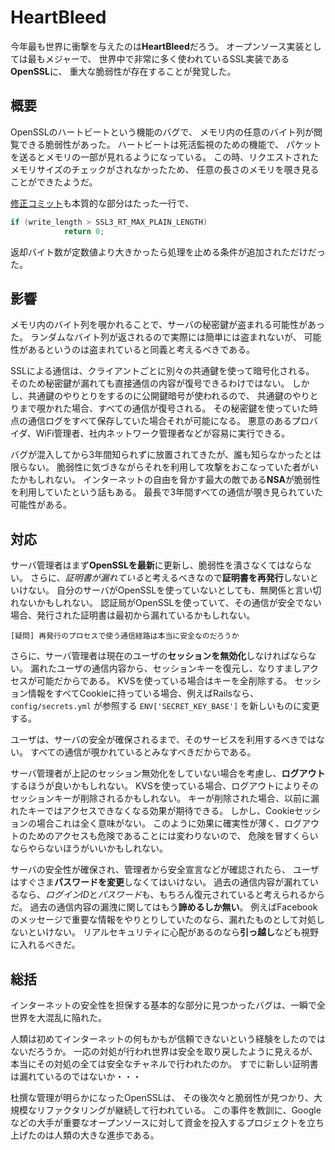 # HeartBleed

今年最も世界に衝撃を与えたのは**HeartBleed**だろう。
オープンソース実装としては最もメジャーで、
世界中で非常に多く使われているSSL実装である**OpenSSL**に、
重大な脆弱性が存在することが発覚した。

## 概要

OpenSSLのハートビートという機能のバグで、
メモリ内の任意のバイト列が閲覧できる脆弱性があった。
ハートビートは死活監視のための機能で、
パケットを送るとメモリの一部が見れるようになっている。
この時、リクエストされたメモリサイズのチェックがされなかったため、
任意の長さのメモリを覗き見ることができたようだ。

[修正コミット](https://github.com/openssl/openssl/commit/731f431497f463f3a2a97236fe0187b11c44aead#diff-38dc72994741420e2b6c5ee074941a45R1355)も本質的な部分はたった一行で、

```c
if (write_length > SSL3_RT_MAX_PLAIN_LENGTH)
			return 0;
```

返却バイト数が定数値より大きかったら処理を止める条件が追加されただけだった。

## 影響

メモリ内のバイト列を覗かれることで、サーバの秘密鍵が盗まれる可能性があった。
ランダムなバイト列が返されるので実際には簡単には盗まれないが、
可能性があるというのは盗まれていると同義と考えるべきである。

SSLによる通信は、クライアントごとに別々の共通鍵を使って暗号化される。
そのため秘密鍵が漏れても直接通信の内容が復号できるわけではない。
しかし、共通鍵のやりとりをするのに公開鍵暗号が使われるので、
共通鍵のやりとりまで覗かれた場合、すべての通信が復号される。
その秘密鍵を使っていた時点の通信ログをすべて保存していた場合それが可能になる。
悪意のあるプロバイダ、WiFi管理者、社内ネットワーク管理者などが容易に実行できる。

バグが混入してから3年間知られずに放置されてきたが、誰も知らなかったとは限らない。
脆弱性に気づきながらそれを利用して攻撃をおこなっていた者がいたかもしれない。
インターネットの自由を脅かす最大の敵である**NSA**が脆弱性を利用していたという話もある。
最長で3年間すべての通信が覗き見られていた可能性がある。

## 対応

サーバ管理者はまず**OpenSSLを最新**に更新し、脆弱性を潰さなくてはならない。
さらに、*証明書が漏れている*と考えるべきなので**証明書を再発行**しないといけない。
自分のサーバがOpenSSLを使っていないとしても、無関係と言い切れないかもしれない。
認証局がOpenSSLを使っていて、その通信が安全でない場合、発行された証明書は最初から漏れているかもしれない。

    [疑問] 再発行のプロセスで使う通信経路は本当に安全なのだろうか

さらに、サーバ管理者は現在のユーザの**セッションを無効化**しなければならない。
漏れたユーザの通信内容から、セッションキーを復元し、なりすましアクセスが可能だからである。
KVSを使っている場合はキーを全削除する。
セッション情報をすべてCookieに持っている場合、例えばRailsなら、
`config/secrets.yml` が参照する `ENV['SECRET_KEY_BASE']` を新しいものに変更する。

ユーザは、サーバの安全が確保されるまで、そのサービスを利用するべきではない。
すべての通信が覗かれているとみなすべきだからである。

サーバ管理者が上記のセッション無効化をしていない場合を考慮し、**ログアウト**するほうが良いかもしれない。
KVSを使っている場合、ログアウトによりそのセッションキーが削除されるかもしれない。
キーが削除された場合、以前に漏れたキーではアクセスできなくなる効果が期待できる。
しかし、Cookieセッションの場合これは全く意味がない。
このように効果に確実性が薄く、ログアウトのためのアクセスも危険であることには変わりないので、
危険を冒すくらいならやらないほうがいいかもしれない。

サーバの安全性が確保され、管理者から安全宣言などが確認されたら、
ユーザはすぐさま**パスワードを変更**しなくてはいけない。
過去の通信内容が漏れているなら、*ログインID*と*パスワード*も、もちろん復元されていると考えられるからだ。
過去の通信内容の漏洩に関してはもう**諦めるしか無い**。
例えばFacebookのメッセージで重要な情報をやりとりしていたのなら、漏れたものとして対処しないといけない。
リアルセキュリティに心配があるのなら**引っ越し**なども視野に入れるべきだ。

## 総括

インターネットの安全性を担保する基本的な部分に見つかったバグは、一瞬で全世界を大混乱に陥れた。

人類は初めてインターネットの何もかもが信頼できないという経験をしたのではないだろうか。
一応の対処が行われ世界は安全を取り戻したように見えるが、本当にその対処の全ては安全なチャネルで行われたのか。
すでに新しい証明書は漏れているのではないか・・・

杜撰な管理が明らかになったOpenSSLは、
その後次々と脆弱性が見つかり、大規模なリファクタリングが継続して行われている。
この事件を教訓に、Googleなどの大手が重要なオープンソースに対して資金を投入するプロジェクトを立ち上げたのは人類の大きな進歩である。
